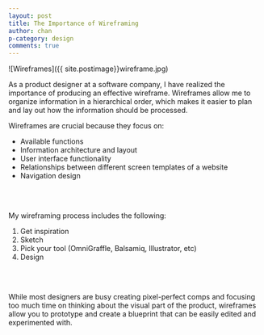 ```yaml
---
layout: post
title: The Importance of Wireframing
author: chan
p-category: design
comments: true
---
```


![Wireframes]({{ site.postimage}}wireframe.jpg)

As a product designer at a software company, I have realized the importance of producing an effective wireframe. Wireframes allow me to organize information in a hierarchical order, which makes it easier to plan and lay out how the information should be processed.

Wireframes are crucial because they focus on:

* Available functions
* Information architecture and layout
* User interface functionality
* Relationships between different screen templates of a website
* Navigation design

<br><br>

My wireframing process includes the following:

1. Get inspiration
2. Sketch
3. Pick your tool (OmniGraffle, Balsamiq, Illustrator, etc)
4. Design

<br><br>

While most designers are busy creating pixel-perfect comps and focusing too much time on thinking about the visual part of the product, wireframes allow you to prototype and create a blueprint that can be easily edited and experimented with.